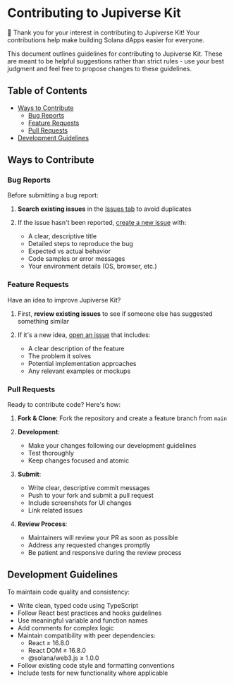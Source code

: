 # Contributing to Jupiverse Kit

🌟 Thank you for your interest in contributing to Jupiverse Kit! Your contributions help make building Solana dApps easier for everyone.

This document outlines guidelines for contributing to Jupiverse Kit. These are meant to be helpful suggestions rather than strict rules - use your best judgment and feel free to propose changes to these guidelines.

## Table of Contents

- [Ways to Contribute](#ways-to-contribute)
  - [Bug Reports](#bug-reports)
  - [Feature Requests](#feature-requests)
  - [Pull Requests](#pull-requests)
- [Development Guidelines](#development-guidelines)

## Ways to Contribute

### Bug Reports

Before submitting a bug report:

1. **Search existing issues** in the [Issues tab](https://github.com/dannweeeee/jupiverse-kit/issues) to avoid duplicates

2. If the issue hasn't been reported, [create a new issue](https://github.com/dannweeeee/jupiverse-kit/issues/new) with:
   - A clear, descriptive title
   - Detailed steps to reproduce the bug
   - Expected vs actual behavior
   - Code samples or error messages
   - Your environment details (OS, browser, etc.)

### Feature Requests

Have an idea to improve Jupiverse Kit?

1. First, **review existing issues** to see if someone else has suggested something similar

2. If it's a new idea, [open an issue](https://github.com/dannweeeee/jupiverse-kit/issues/new) that includes:
   - A clear description of the feature
   - The problem it solves
   - Potential implementation approaches
   - Any relevant examples or mockups

### Pull Requests

Ready to contribute code? Here's how:

1. **Fork & Clone**: Fork the repository and create a feature branch from `main`

2. **Development**:

   - Make your changes following our development guidelines
   - Test thoroughly
   - Keep changes focused and atomic

3. **Submit**:

   - Write clear, descriptive commit messages
   - Push to your fork and submit a pull request
   - Include screenshots for UI changes
   - Link related issues

4. **Review Process**:
   - Maintainers will review your PR as soon as possible
   - Address any requested changes promptly
   - Be patient and responsive during the review process

## Development Guidelines

To maintain code quality and consistency:

- Write clean, typed code using TypeScript
- Follow React best practices and hooks guidelines
- Use meaningful variable and function names
- Add comments for complex logic
- Maintain compatibility with peer dependencies:
  - React ≥ 16.8.0
  - React DOM ≥ 16.8.0
  - @solana/web3.js ≥ 1.0.0
- Follow existing code style and formatting conventions
- Include tests for new functionality where applicable

